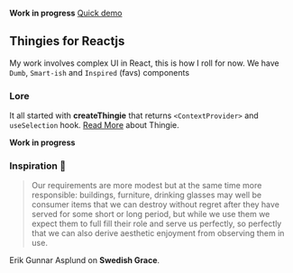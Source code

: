 **Work in progress** [Quick demo](https://polmoneys.github.io/react-thingie)

## Thingies for Reactjs

My work involves complex UI in React, this is how I roll for now.
We have `Dumb`, `Smart-ish` and `Inspired` (favs) components

### Lore

It all started with **createThingie** that returns `<ContextProvider>` and `useSelection` hook. [Read More](/src/Thingie/Readme.md) about Thingie.

**Work in progress**

### Inspiration 💐

> Our requirements are more modest but at the same time more responsible:
> buildings, furniture, drinking glasses may well be consumer items that
> we can destroy without regret after they have served for some short or
> long period, but while we use them we expect them to full fill their role and serve us perfectly, so perfectly that we can also derive aesthetic
> enjoyment from observing them in use.

Erik Gunnar Asplund on **Swedish Grace**.

